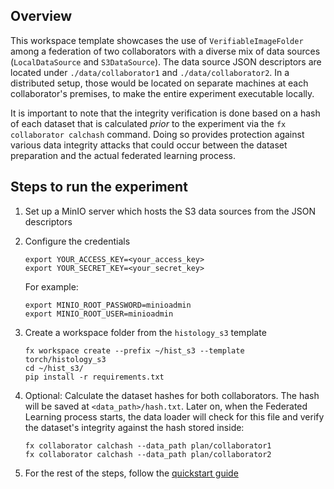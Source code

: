 ## Overview
This workspace template showcases the use of `VerifiableImageFolder` among a federation of two collaborators with a diverse mix of data sources (`LocalDataSource` and `S3DataSource`). The data source JSON descriptors are located under `./data/collaborator1` and `./data/collaborator2`. In a distributed setup, those would be located on separate machines at each collaborator's premises, to make the entire experiment executable locally.

It is important to note that the integrity verification is done based on a hash of each dataset that is calculated _prior_ to the experiment via the `fx collaborator calchash` command. Doing so provides protection against various data integrity attacks that could occur between the dataset preparation and the actual federated learning process.

## Steps to run the experiment
1. Set up a MinIO server which hosts the S3 data sources from the JSON descriptors
2. Configure the credentials
    ```shell
    export YOUR_ACCESS_KEY=<your_access_key>
    export YOUR_SECRET_KEY=<your_secret_key>
    ```

    For example:
    ```shell
    export MINIO_ROOT_PASSWORD=minioadmin
    export MINIO_ROOT_USER=minioadmin
    ```
3. Create a workspace folder from the `histology_s3` template
    ```shell
    fx workspace create --prefix ~/hist_s3 --template torch/histology_s3
    cd ~/hist_s3/
    pip install -r requirements.txt
    ```
4. Optional: Calculate the dataset hashes for both collaborators.
The hash will be saved at `<data_path>/hash.txt`. Later on, when the Federated Learning process starts, the data loader will check for this file and verify the dataset's integrity against the hash stored inside:
    ```shell
    fx collaborator calchash --data_path plan/collaborator1
    fx collaborator calchash --data_path plan/collaborator2
    ```
5. For the rest of the steps, follow the [quickstart guide](https://openfl.readthedocs.io/en/latest/tutorials/taskrunner.html)
